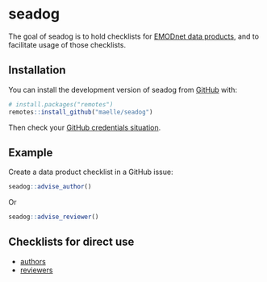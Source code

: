 
# seadog

<!-- badges: start -->
<!-- badges: end -->

The goal of seadog is to hold checklists for [EMODnet data products](https://github.com/EMODnet/EMODnet-Biology-Project-Template-cookiecutter), and to facilitate usage of those checklists.

## Installation

You can install the development version of seadog from [GitHub](https://github.com/) with:

``` r
# install.packages("remotes")
remotes::install_github("maelle/seadog")
```

Then check your [GitHub credentials situation](https://usethis.r-lib.org/articles/git-credentials.html).

## Example

Create a data product checklist in a GitHub issue:

``` r
seadog::advise_author()
```

Or 

``` r
seadog::advise_reviewer()
```

## Checklists for direct use

* [authors](inst/author-checklist.md)
* [reviewers](inst/reviewer-checklist.md)
